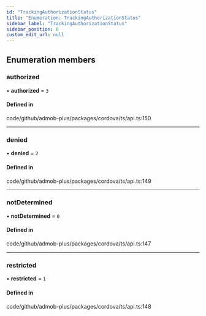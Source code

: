 ```yaml
---
id: "TrackingAuthorizationStatus"
title: "Enumeration: TrackingAuthorizationStatus"
sidebar_label: "TrackingAuthorizationStatus"
sidebar_position: 0
custom_edit_url: null
---
```


## Enumeration members

### authorized

• **authorized** = `3`

#### Defined in

code/github/admob-plus/packages/cordova/ts/api.ts:150

___

### denied

• **denied** = `2`

#### Defined in

code/github/admob-plus/packages/cordova/ts/api.ts:149

___

### notDetermined

• **notDetermined** = `0`

#### Defined in

code/github/admob-plus/packages/cordova/ts/api.ts:147

___

### restricted

• **restricted** = `1`

#### Defined in

code/github/admob-plus/packages/cordova/ts/api.ts:148
